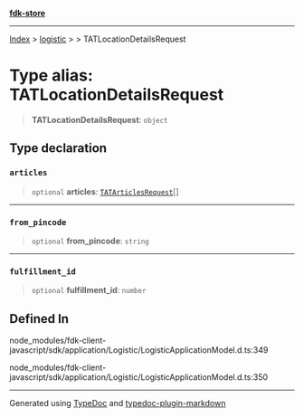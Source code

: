 [**fdk-store**](../../../README.md)
***

[Index](../../../API.md) > [logistic](../../README.md) > [<internal>](../README.md) > TATLocationDetailsRequest

# Type alias: TATLocationDetailsRequest

> **TATLocationDetailsRequest**: `object`

## Type declaration

### `articles`

> `optional` **articles**: [`TATArticlesRequest`](type-alias.TATArticlesRequest.md)[]

***

### `from_pincode`

> `optional` **from\_pincode**: `string`

***

### `fulfillment_id`

> `optional` **fulfillment\_id**: `number`

## Defined In

node\_modules/fdk-client-javascript/sdk/application/Logistic/LogisticApplicationModel.d.ts:349

node\_modules/fdk-client-javascript/sdk/application/Logistic/LogisticApplicationModel.d.ts:350

***
Generated using [TypeDoc](https://typedoc.org/) and [typedoc-plugin-markdown](https://www.npmjs.com/package/typedoc-plugin-markdown)
